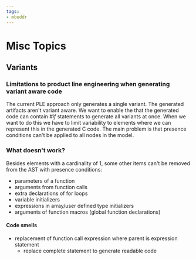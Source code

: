 ```yaml
---
tags:
- mbeddr
---
```


# Misc Topics

## Variants

### Limitations to product line engineering when generating variant aware code

The current PLE approach only generates a single variant. The generated artifacts aren't variant aware. We want to enable the that the generated code can contain *#if* statements to generate all variants at once. When we want to do this we have to limit variability to elements where we can represent this in the generated C code. The main problem is that presence conditions can't be applied to all nodes in the model.

### What doesn't work?

Besides elements with a cardinality of 1, some other items can't be removed from the AST with presence conditions:

- parameters of a function
- arguments from function calls
- extra declarations of for loops
- variable initializers
- expressions in array/user defined type initializers
- arguments of function macros (global function declarations)


#### Code smells

- replacement of function call expression where parent is expression statement
    + replace complete statement to generate readable code

